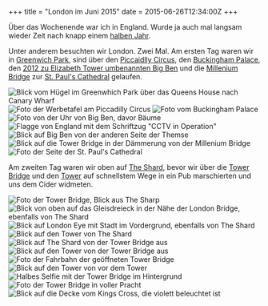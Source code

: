 +++
title = "London im Juni 2015"
date = 2015-06-26T12:34:00Z
+++

Über das Wochenende war ich in England. Wurde ja auch mal langsam wieder Zeit nach knapp einem [halben Jahr](https://bullenscheisse.de/2015/endland/).

Unter anderem besuchten wir London. Zwei Mal. Am ersten Tag waren wir in [Greenwich Park](https://juliareda.eu/2015/06/panoramafreiheit-in-gefahr/), sind über den [Piccaidlly Circus](https://juliareda.eu/2015/06/panoramafreiheit-in-gefahr/), den [Buckingham Palace](https://juliareda.eu/2015/06/panoramafreiheit-in-gefahr/), den [2012 zu Elizabeth Tower umbenannten Big Ben](https://juliareda.eu/2015/06/panoramafreiheit-in-gefahr/) und die [Millenium Bridge](https://juliareda.eu/2015/06/panoramafreiheit-in-gefahr/) zur [St. Paul's Cathedral](https://juliareda.eu/2015/06/panoramafreiheit-in-gefahr/) gelaufen.

![Blick vom Hügel im Greenwhich Park über das Queens House nach Canary Wharf](/img/IMG_63.jpg)
![Foto der Werbetafel am Piccadilly Circus](/img/IMG_64.jpg)
![Foto vom Buckingham Palace](/img/IMG_65.jpg)
![Foto von der Uhr von Big Ben, davor Bäume](/img/IMG_66.jpg)
![Flagge von England mit dem Schriftzug "CCTV in Operation"](/img/IMG_67.jpg)
![Blick auf Big Ben von der anderen Seite der Themse](/img/IMG_68.jpg)
![Blick auf die Tower Bridge in der Dämmerung von der Millenium Bridge](/img/IMG_69.jpg)
![Foto der Seite der St. Paul's Cathedral](/img/IMG_70.jpg)

Am zweiten Tag waren wir oben auf [The Shard](https://juliareda.eu/2015/06/panoramafreiheit-in-gefahr/), bevor wir über die [Tower Bridge](https://juliareda.eu/2015/06/panoramafreiheit-in-gefahr/) und den [Tower](https://juliareda.eu/2015/06/panoramafreiheit-in-gefahr/) auf schnellstem Wege in ein Pub marschierten und uns dem Cider widmeten.

![Foto der Tower Bridge, Blick aus The Sharp](/img/IMG_71.jpg)
![Blick von oben auf das Gleisdreieck in der Nähe der London Bridge, ebenfalls von The Shard](/img/IMG_72.jpg)
![Blick auf London Eye mit Stadt im Vordergrund, ebenfalls von The Shard](/img/IMG_73.jpg)
![Blick auf den Tower von The Shard](/img/IMG_74.jpg)
![Blick auf The Shard von der Tower Bridge aus](/img/IMG_75.jpg)
![Blick auf den Tower von der Tower Bridge aus](/img/IMG_76.jpg)
![Foto der Fahrbahn der geöffneten Tower Bridge](/img/IMG_77.jpg)
![Blick auf den Tower von vor dem Tower](/img/IMG_78.jpg)
![Halbes Selfie mit der Tower Bridge im Hintergrund](/img/IMG_79.jpg)
![Foto der Tower Bridge in voller Pracht](/img/IMG_80.jpg)
![Blick auf die Decke vom Kings Cross, die violett beleuchtet ist](/img/IMG_81.jpg)